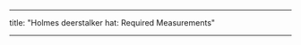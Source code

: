 ***

title: "Holmes deerstalker hat: Required Measurements"

***

<PatternMeasurements pattern='holmes' />

